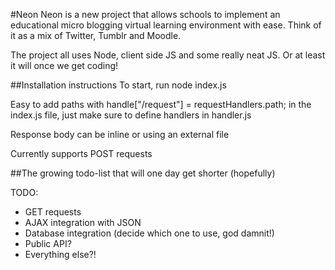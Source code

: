 #Neon
Neon is a new project that allows schools to implement an educational micro blogging virtual learning environment with ease. Think of it as a mix of Twitter, Tumblr and Moodle.

The project all uses Node, client side JS and some really neat JS. Or at least it will once we get coding!

##Installation instructions
To start, run node index.js

Easy to add paths with handle["/request"] = requestHandlers.path; in the index.js file, just make sure to define handlers in handler.js

Response body can be inline or using an external file

Currently supports POST requests

##The growing todo-list that will one day get shorter (hopefully)

TODO:

- GET requests
- AJAX integration with JSON
- Database integration (decide which one to use, god damnit!)
- Public API?
- Everything else?!